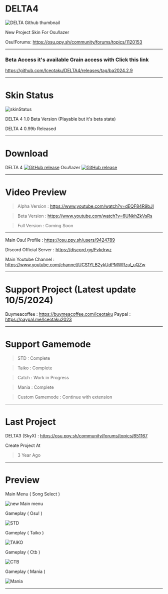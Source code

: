 # DELTA4
![DELTA Github thumbnail](https://github.com/user-attachments/assets/2ea761c7-58aa-4eff-b9ee-b745650fe7e2)

New Project Skin For Osu!lazer

Osu!Forums: https://osu.ppy.sh/community/forums/topics/1120153

-----------------------------------------------------------------------------------------------------------------

### Beta Access it's available Grain access with Click this link 
https://github.com/Iceotaku/DELTA4/releases/tag/ba2024.2.9

-----------------------------------------------------------------------------------------------------------------

# Skin Status
![skinStatus](https://github.com/user-attachments/assets/d32a9a24-86d7-4b71-9546-bb2aeb7ec895)


DELTA 4 1.0 Beta Version (Playable but it's beta state)

DELTA 4 0.99b Released 

-----------------------------------------------------------------------------------------------------------------
# Download

DELTA 4 [![GitHub release](https://img.shields.io/github/release/Iceotaku/DELTA4)](https://github.com/Iceotaku/DELTA4/releases/latest) 
Osu!lazer [![GitHub release](https://img.shields.io/github/release/ppy/osu.svg)](https://github.com/ppy/osu/releases/latest)

-----------------------------------------------------------------------------------------------------------------

# Video Preview
> Alpha Version : https://www.youtube.com/watch?v=dEQF84R9bJI

> Beta Version : https://www.youtube.com/watch?v=6UNkhZkVsRs

> Full Version : Coming Soon

-----------------------------------------------------------------------------------------------------------------

Main Osu! Profile : https://osu.ppy.sh/users/9424789

Discord Official Server : https://discord.gg/Fvkdrwz

Main Youtube Channel : https://www.youtube.com/channel/UCS1YLB2ykUdPMWRzul_uQZw

-----------------------------------------------------------------------------------------------------------------

# Support Project (Latest update 10/5/2024)

Buymeacoffee : https://buymeacoffee.com/iceotaku
Paypal : https://paypal.me/Iceotaku2023

-----------------------------------------------------------------------------------------------------------------

# Support Gamemode

> STD : Complete

> Taiko : Complete

> Catch : Work in Progress

> Mania : Complete

> Custom Gamemode : Continue with extension

-----------------------------------------------------------------------------------------------------------------
# Last Project

DELTA3 (SkyX) : https://osu.ppy.sh/community/forums/topics/651167

Create Project At
> 3 Year Ago

-----------------------------------------------------------------------------------------------------------------

# Preview

Main Menu ( Song Select )

![new Main menu](https://github.com/user-attachments/assets/899e2ede-0ece-4726-8d08-304989473e98)

Gameplay ( Osu! )

![STD](https://github.com/user-attachments/assets/868b6a55-b804-4f06-954f-fbe51f96d61b)

Gameplay ( Taiko )

![TAIKO](https://github.com/user-attachments/assets/3c90bdbb-e9c8-4222-bf04-7c1205299118)

Gameplay ( Ctb )

![CTB](https://github.com/user-attachments/assets/b2b87785-2f7f-4163-949c-47d716d2bc9e)

Gameplay ( Mania )

![Mania](https://github.com/user-attachments/assets/94efc0e0-3533-4a3a-8d51-61dc771145b2)

-----------------------------------------------------------------------------------------------------------------
